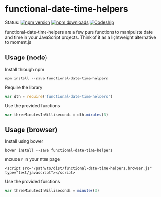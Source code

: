 # functional-date-time-helpers

Status:
[![npm version](https://img.shields.io/npm/v/functional-date-time-helpers.svg?style=flat-square)](https://www.npmjs.com/package/functional-date-time-helpers)
[![npm downloads](https://img.shields.io/npm/dm/functional-date-time-helpers.svg?style=flat-square)](http://npm-stat.com/charts.html?package=functional-date-time-helpers&from=2016-04-01)
[![Codeship](https://codeship.com/projects/1bdd1ab0-e969-0133-6d7c-06e5be4c5162/status?branch=master)](https://codeship.com/projects/147603)

functional-date-time-helpers are a few pure functions to manipulate date and time in your JavaScript projects. Think of it as a lightweight alternative to moment.js

## Usage (node)

Install through npm

````
npm install --save functional-date-time-helpers
````

Require the library

````javascript
var dth = require('functional-date-time-helpers')
````

Use the provided functions

````javascript
var threeMinutesInMilliseconds = dth.minutes(3)
````

## Usage (browser)

Install using bower

````
bower install --save functional-date-time-helpers
````

include it in your html page

````
<script src="/path/to/dist/functional-date-time-helpers.browser.js" type="text/javascript"></script>
````

Use the provided functions

````javascript
var threeMinutesInMilliseconds = minutes(3)
````
